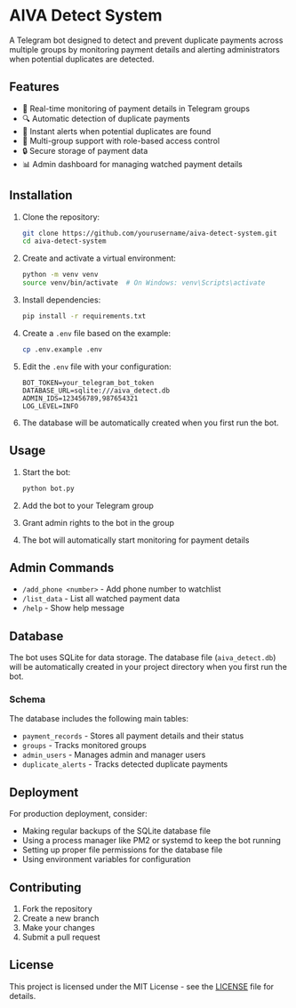# AIVA Detect System

A Telegram bot designed to detect and prevent duplicate payments across multiple groups by monitoring payment details and alerting administrators when potential duplicates are detected.

## Features

- 🚀 Real-time monitoring of payment details in Telegram groups
- 🔍 Automatic detection of duplicate payments
- 🔔 Instant alerts when potential duplicates are found
- 👥 Multi-group support with role-based access control
- 🔒 Secure storage of payment data
- 📊 Admin dashboard for managing watched payment details

## Installation

1. Clone the repository:
   ```bash
   git clone https://github.com/yourusername/aiva-detect-system.git
   cd aiva-detect-system
   ```

2. Create and activate a virtual environment:
   ```bash
   python -m venv venv
   source venv/bin/activate  # On Windows: venv\Scripts\activate
   ```

3. Install dependencies:
   ```bash
   pip install -r requirements.txt
   ```

4. Create a `.env` file based on the example:
   ```bash
   cp .env.example .env
   ```

5. Edit the `.env` file with your configuration:
   ```
   BOT_TOKEN=your_telegram_bot_token
   DATABASE_URL=sqlite:///aiva_detect.db
   ADMIN_IDS=123456789,987654321
   LOG_LEVEL=INFO
   ```

6. The database will be automatically created when you first run the bot.

## Usage

1. Start the bot:
   ```bash
   python bot.py
   ```

2. Add the bot to your Telegram group

3. Grant admin rights to the bot in the group

4. The bot will automatically start monitoring for payment details

## Admin Commands

- `/add_phone <number>` - Add phone number to watchlist
- `/list_data` - List all watched payment data
- `/help` - Show help message

## Database

The bot uses SQLite for data storage. The database file (`aiva_detect.db`) will be automatically created in your project directory when you first run the bot.

### Schema

The database includes the following main tables:

- `payment_records` - Stores all payment details and their status
- `groups` - Tracks monitored groups
- `admin_users` - Manages admin and manager users
- `duplicate_alerts` - Tracks detected duplicate payments

## Deployment

For production deployment, consider:

- Making regular backups of the SQLite database file
- Using a process manager like PM2 or systemd to keep the bot running
- Setting up proper file permissions for the database file
- Using environment variables for configuration

## Contributing

1. Fork the repository
2. Create a new branch
3. Make your changes
4. Submit a pull request

## License

This project is licensed under the MIT License - see the [LICENSE](LICENSE) file for details.
